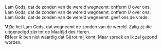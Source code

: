 Lam Gods, dat de zonden van de wereld wegneemt: ontferm U over ons.  
Lam Gods, dat de zonden van de wereld wegneemt: ontferm U over ons.  
Lam Gods, dat de zonden van de wereld wegneemt: geef ons de vrede.

**V**Zie het Lam Gods, dat wegneemt de zonden van de wereld. Zalig zij
die uitgenodigd zijn tot de Maaltijd des Heren.  
**R**Heer ik ben niet waardig dat Gij tot mij komt, Maar spreek en ik
zal gezond worden.

